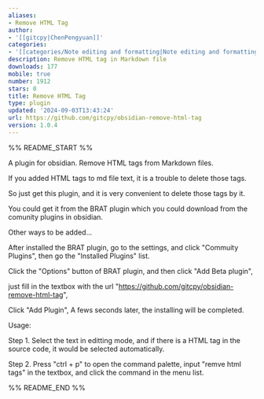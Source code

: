 ```yaml
---
aliases:
- Remove HTML Tag
author:
- '[[gitcpy|ChenPengyuan]]'
categories:
- '[[categories/Note editing and formatting|Note editing and formatting]]'
description: Remove HTML tag in Markdown file
downloads: 177
mobile: true
number: 1912
stars: 0
title: Remove HTML Tag
type: plugin
updated: '2024-09-03T13:43:24'
url: https://github.com/gitcpy/obsidian-remove-html-tag
version: 1.0.4
---
```


%% README_START %%

A plugin for obsidian. Remove HTML tags from Markdown files. 

If you added HTML tags to md file text, it is a trouble to delete those tags. 

So just get this plugin, and it is very convenient to delete those tags by it.

You could get it from the BRAT plugin which you could download from the comunity plugins in obsidian. 

Other ways to be added...

After installed the BRAT plugin, go to the settings, and click "Commuity Plugins", then go the "Installed Plugins" list. 

Click the "Options" button of BRAT plugin, and then click "Add Beta plugin", 

just fill in the textbox with the url "https://github.com/gitcpy/obsidian-remove-html-tag",

Click "Add Plugin", A fews seconds later, the installing will be completed.

Usage:

  Step 1. Select the text in editting mode, and if there is a HTML tag in the source code, it would be selected automatically.

  Step 2. Press "ctrl + p" to open the command palette, input "remve html tags" in the textbox, and click the command in the menu list.




%% README_END %%